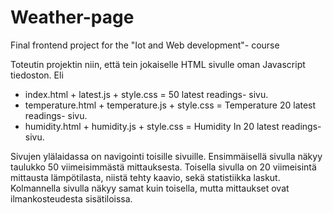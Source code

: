 # Weather-page
Final frontend project for the "Iot and Web development"- course

Toteutin projektin niin, että tein jokaiselle HTML sivulle oman Javascript tiedoston. Eli
- index.html + latest.js + style.css = 50 latest readings- sivu.
- temperature.html + temperature.js + style.css = Temperature 20 latest readings- sivu.
- humidity.html + humidity.js + style.css = Humidity In 20 latest readings- sivu.
      
 Sivujen ylälaidassa on navigointi toisille sivuille.
 Ensimmäisellä sivulla näkyy taulukko 50 viimeisimmästä mittauksesta.
 Toisella sivulla on 20 viimeisintä mittausta lämpötilasta, niistä tehty kaavio, sekä statistiikka laskut.
 Kolmannella sivulla näkyy samat kuin toisella, mutta mittaukset ovat ilmankosteudesta sisätiloissa.
